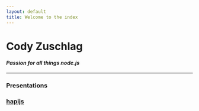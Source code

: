 ```yaml
---
layout: default
title: Welcome to the index
---
```

# Cody Zuschlag

#### _Passion for all things node.js_

---

<div class="panel panel-primary">
  <div class="panel-heading">
    <h3 class="panel-title">Presentations</h3>
  </div>
  <div class="panel-body">
    <h3><a href="/hapiatlunch">hapijs</a></h3>
  </div>
</div>
